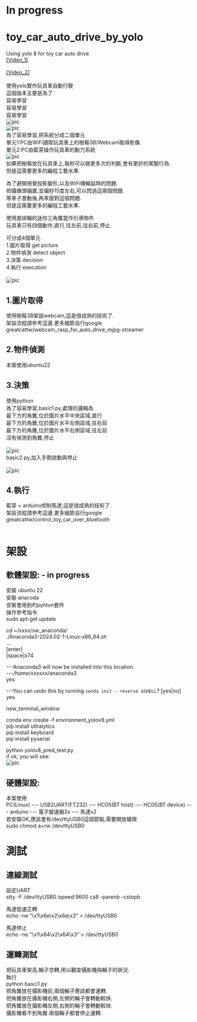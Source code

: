 # In progress

# toy_car_auto_drive_by_yolo
Using yolo 8  for toy car auto drive  
[[Video_1]](https://youtu.be/0ZFqMQCc-RQ)
<br><br>
[[Video_2]](https://youtu.be/89byK5cuNVY)
<br><br>
使用yolo實作玩具車自動行駛  
這個版本主要是為了  
容易學習  
容易學習  
容易學習  
![pic](pic/pic1.jpg)
<br>
![pic](pic/pic2.jpg)
<br>
為了容易學習,把系統分成二個單元  
單元1:PC由WiFi讀取玩具車上的樹莓3B/Webcam取得影像  
單元2:PC由藍芽操作玩具車的動力系統  
![pic](pic/structure.png)
<br>
如果把樹莓放在玩具車上,每秒可以做更多次的判斷,會有更好的駕駛行為.  
但是這需要更多的編程工藝水準.  

為了避開視覺投影變形,以及WiFi傳輪延時的問題.  
把攝像頭偏置,並偏秒15度左右,可以閃過這兩個問題.  
等車子會動後,再來面對這個問題.  
但是這需要更多的編程工藝水準.  

使用直排輪的迷你三角錐當作引導物件  
玩具車只有四個動作,直行,往左前,往右前,停止.  

可分成4個單元  
1.圖片取得 get picture  
2.物件偵測 detect object  
3.決策 decision  
4.執行  execution  
<br>
![pic](pic/loop.png)
<br>
## 1.圖片取得
使用樹莓3B架設webcam,這是很成熟的技術了.  
架設流程請參考這邊.更多細節自行google  
greatcattw/webcam_rasp_for_auto_drive_mjpg-streamer 
<br>
## 2.物件偵測
本案使用ubuntu22  


## 3.決策
使用python  
為了容易學習,basic1.py,處理的邏輯為  
最下方的角錐,位於圖片水平中央區域,直行  
最下方的角錐,位於圖片水平左側區域,往右前  
最下方的角錐,位於圖片水平右側區域,往左前  
沒有偵測到角錐,停止  
<br>
![pic](pic/run.jpg)
<br>
basic2.py,加入手勢啟動與停止  
<br>
![pic](pic/finger.jpg)
<br>

## 4.執行
藍芽 + arduino控制馬達,這是很成熟的技術了.  
架設流程請參考這邊.更多細節自行google    
greatcattw/control_toy_car_over_bluetooth  
<br>
# 架設  
## 軟體架設:  - in progress
安裝 ubuntu 22  
安裝 anacoda  
安裝會用到旳pyhton套件  
操作參考指令  
sudo apt-get update  
  
cd ~/xxxx/sw_anaconda/  
./Anaconda3-2024.02-1-Linux-x86_64.sh  
...  
[enter]  
[space]x74  
  
---Anaconda3 will now be installed into this location:  
---/home/xxxxxx/anaconda3  
yes  
  
---You can undo this by running `conda init --reverse $SHELL`? [yes|no]  
yes  
  
new_terminal_window  
  
conda env create -f environment_yolov8.yml  
pip install ultralytics  
pip install keyboard  
pip install pyserial  
  
python yolov8_pred_test.py  
if ok, you will see:  
![pic](pic/chk_yolo1.png)
<br>  


## 硬體架設:  
本案使用  
PC(Linux) --- USB2UART(FT232) --- HC05(BT host) --- HC05(BT device) --- arduino --- 電子變速器2x --- 馬達x2  
若安裝OK,應該會有/dev/ttyUSB0這個節點,需要開放權限  
sudo chmod a+rw /dev/ttyUSB0  


# 測試
## 連線測試
設定UART  
stty -F /dev/ttyUSB0 ispeed 9600 cs8 -parenb -cstopb  

馬達低速正轉  
echo -ne "\x1\x6e\x2\x6e\x3" > /dev/ttyUSB0  

馬達停止  
echo -ne "\x1\x64\x2\x64\x3" > /dev/ttyUSB0  

## 運轉測試
把玩具車架高,輪子空轉,用以觀查攝影機與輪子的狀況.  
執行  
python basci1.py  
把角錐放在攝影機前,兩個輪子應該都會運轉.  
把角錐放在攝影機右側,左側的輪子會轉動較快.  
把角錐放在攝影機左側,右側的輪子會轉動較快.  
攝影機看不到角錐.兩個輪子都會停止運轉.  


